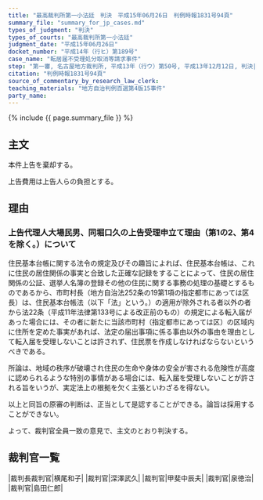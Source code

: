 ```yaml
---
title: "最高裁判所第一小法廷　判決　平成15年06月26日　判例時報1831号94頁"
summary_file: "summary_for_jp_cases.md"
types_of_judgment: "判決"
types_of_courts: "最高裁判所第一小法廷"
judgment_date: "平成15年06月26日"
docket_number: "平成14年（行ヒ）第189号"
case_name: "転居届不受理処分取消等請求事件"
step: "第一審, 名古屋地方裁判所, 平成13年（行ウ）第50号, 平成13年12月12日, 判決|控訴審, 名古屋高等裁判所, 平成14年（行コ）第3号, 平成14年4月19日, 判決"
citation: "判例時報1831号94頁"
source_of_commentary_by_research_law_clerk:
teaching_materials: "地方自治判例百選第4版15事件"
party_name:
---
```


{% include {{ page.summary_file }}  %}





## 主文



本件上告を棄却する。

上告費用は上告人らの負担とする。





## 理由



### 上告代理人大場民男、同堀口久の上告受理申立て理由（第1の2、第4を除く。）について

住民基本台帳に関する法令の規定及びその趣旨によれば、住民基本台帳は、これに住民の居住関係の事実と合致した正確な記録をすることによって、住民の居住関係の公証、選挙人名簿の登録その他の住民に関する事務の処理の基礎とするものであるから、市町村長（地方自治法252条の19第1項の指定都市にあっては区長）は、住民基本台帳法（以下「法」という。）の適用が除外される者以外の者から法22条（平成11年法律第133号による改正前のもの）の規定による転入届があった場合には、その者に新たに当該市町村（指定都市にあっては区）の区域内に住所を定めた事実があれば、法定の届出事項に係る事由以外の事由を理由として転入届を受理しないことは許されず、住民票を作成しなければならないというべきである。

所論は、地域の秩序が破壊され住民の生命や身体の安全が害される危険性が高度に認められるような特別の事情がある場合には、転入届を受理しないことが許される旨をいうが、実定法上の根拠を欠く主張といわざるを得ない。

以上と同旨の原審の判断は、正当として是認することができる。論旨は採用することができない。

よって、裁判官全員一致の意見で、主文のとおり判決する。

## 裁判官一覧

|裁判長裁判官|横尾和子|
|裁判官|深澤武久|
|裁判官|甲斐中辰夫|
|裁判官|泉徳治|
|裁判官|島田仁郎|






